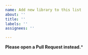 ```yaml
---
name: Add new library to this list
about: ''
title: ''
labels: ''
assignees: ''

---
```


**Please open a Pull Request instead.***
